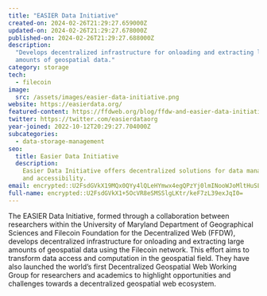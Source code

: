 ```yaml
---
title: "EASIER Data Initiative"
created-on: 2024-02-26T21:29:27.659000Z
updated-on: 2024-02-26T21:29:27.678000Z
published-on: 2024-02-26T21:29:27.688000Z
description:
  "Develops decentralized infrastructure for onloading and extracting large
  amounts of geospatial data."
category: storage
tech:
  - filecoin
image:
  src: /assets/images/easier-data-initiative.png
website: https://easierdata.org/
featured-content: https://ffdweb.org/blog/ffdw-and-easier-data-initiative-collaborate-to-upload-spatial-data-to-filecoin-network/
twitter: https://twitter.com/easierdataorg
year-joined: 2022-10-12T20:29:27.704000Z
subcategories:
  - data-storage-management
seo:
  title: Easier Data Initiative
  description:
    Easier Data Initiative offers decentralized solutions for data management
    and accessibility.
email: encrypted::U2FsdGVkX19MQx0QYy4lQLeHYmwx4egQPzYj0lmINooWJoMltHuSLgvip0LcsAry
full-name: encrypted::U2FsdGVkX1+5OcVR8eSMSSlgLKtr/keF7zL39exJqI0=
---
```


The EASIER Data Initiative, formed through a collaboration between researchers within the University of Maryland Department of Geographical Sciences and Filecoin Foundation for the Decentralized Web (FFDW), develops decentralized infrastructure for onloading and extracting large amounts of geospatial data using the Filecoin network. This effort aims to transform data access and computation in the geospatial field. They have also launched the world’s first Decentralized Geospatial Web Working Group for researchers and academics to highlight opportunities and challenges towards a decentralized geospatial web ecosystem.
